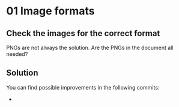 # 01 Image formats

## Check the images for the correct format

PNGs are not always the solution. Are the PNGs in the document all needed?

## Solution

You can find possible improvements in the following commits:

 -